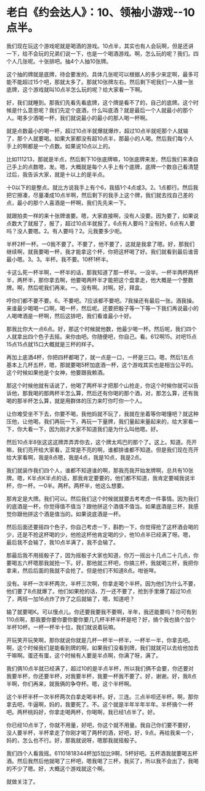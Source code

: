 # 老白《约会达人》：10、领袖小游戏--10点半。

我们现在玩这个游戏呢就是喝酒的游戏。10点半，其实也有人会玩啊，但是还讲一下，给不会玩的兄弟们说一下，也是一个喝酒游戏。啊，怎么玩的呢？我们。四个人几张呢。十张排吧。抽4个人抽10张牌。

这个抽的牌就是底牌，待会要发的。具体几张呢可以根据人的多少来定啊，最多可能不能超过15个吧，那就太多了。那就10张牌左右。然后剩下呢我们一人接一张底牌，这个游戏就叫10点半怎么玩的呢？给大家看一下啊。

好，我们就睡到。那我们先看先看底牌，这个牌是看不了的，自己的底牌。这个时候是什么意思呢？我们先定个底酒，什么叫底酒？就是最后一个人就最小的那个人。喝多少酒喝一杯，我们就说最小的最小的那人喝一杯啊。

就是点数最小的喝一杯，超过10点半就爆就爆炸，超过10点半就呃那个人就输了，那个人就要喝。如果大家都没有超10点半，那最小的人喝。然后我们每个人手上的啊都是一个点数。如果说10点以上的。

比如111213，那就是半点，然后剩下10张底牌嘛，10张底牌来发，然后我们来凑自己手上的点数嗯，发。嗯，大概就是每个人手上有个底牌，底牌一个数自己看清楚过后，我告诉大家，就是十以上的是半点。

十0以下的是整点。就比方说我手上有个6，我插1个4点或3。2。1点都行。然后我把它擦凑，尽量凑成10点半啊，然后剩下的我手上这个牌，我们就去找自己差的点，最小的那个人喜酒是一杯啊，我们先先来一下。

就跟拍卖一样的来十张牌谁要。嗯，大家直接啊，没有人没要。因为要了，如果说点数大了就报了，报了，超过10点半就报了。6点有人要吗？没有好。6点有人要吗？没人要嗯。2。有人要吗？2。元我要多少呃。

半杯2杯一杯。一0我不要了。不要了，他不要了，这就是我拿了嗯。好，那我们继续啊，就我要喝一杯，我才能拿这个杯，你把这杯喝了好。我们就看到最后谁音最小嗯。3。3。半杯。我不要。10杯1杯半。

卡这么死一杯半啊，一杯半的话，那我知道了那一杯半。一没半。一杯半两杯两杯半，两杯半，那你拿去啊，他要喝两杯半才能把这个盘拿走，他大概是一个整数牌。啊，然后呢我们再来。一。没有啊。对啊。好，拜盒。

哼你们都不要不要。6。不要吧。7应该都不要吧。7我操还有最后一张。酒我操。来谁最少喝喝一口啊，喝一杯，然后呢。还要把骰子等一下等一下我们再说最小的人喝啤酒是一杯啊，然后这排吧，我们看谁最小十好。

那我比你大一点6点。好，那这个时候就他数，他最少喝一杯。然后呢，我们四个人就拿出四个色子去摇。来你由吧。你随便吧，你自己。看。612啊15。对吧15点15点15点就15口大概就是三杯的样子。

再加上底酒4杯，你把四杯都喝了，就一点是一口，一杯是三口。嗯，然后1五点基本上几杯五杯，嗯，那就要喝5杯加底酒一杯，这个游戏其实也是相当公平的。这个时候如果他是个女神，他要跟我赖酒。

那这个时候他就有话说了，他喝了两杯半才把那个山抢走，你这个时候你就可以告诉他，那我喝的那两杯半怎么算，然后还有你喝的那个酒，对，那怎么算，还有我喝的那半杯怎么算，就是用群体的压力来叮你叮你一个人。

让你难受坐不下去，你要不喝，我他妈就不玩了，我就在坐着等你喝懂吧？就这种压他，让他喝，我们再玩一下，再玩一下量牌，我们量起来量起来的，给大家看一下，你大看一下，因为刚才大家不知道我们是为什么叫他嗯。好。

然后10点半8张这这这牌弄弄弄你去，这个牌太鸡巴的那个了。这上。知道。亮开嘛，我们亮开给大家看，正常是不亮的啊，谁都排谁都不知道。但是我们现在亮开给大家看啊，我是8点嗯，我是4点，我是10点，我是2点。

我们就装作我们四个人，谁都不知道谁的啊，那我亮我开始发牌啊，总共有10张牌。嗯，K半点K半点的话，那我肯定要要的，他们都不知道，我肯定要喊我说半杯，你一杯。一0半。两杯。两杯半，他这么想要。

那肯定是大牌。我们可以。然后我们这个时候就就要去考考虑一件事情。因为我们的底酒是一杯，你觉得值不值当？跟他拼这个酒值不值当。如果底酒是三杯，我感觉你跟他拼这个酒是值当的。如果说底酒是一杯。

然后后面还要摇四个色子，你自己考虑一下，斟酌一下，你觉得抢了这杯酒会喝的少，还是不抢这杯喝的少，他抢这杯他肯定喝的少，他10点半已经满了呀。嗯，最后我不会输了，我10点半满了，我不会输了。

那最后我不用摇骰子了，因为摇骰子大家也知道，你万一摇出十几点二十几点，你要喝五六杯嗯那我就抢一下。好，那他就三杯吧，你搞三杯，我就喝三杯，我把你拿来，然后后面的我就不会抢了。但是他们不知道8点。咁爸咩。

没有。半杯一次半杯两次，半杯三次啊，你拿走喝个半杯。因为他们为什么不要，他们要了8点就爆了。他们如果抢的话，万一还不要了，抢到手里爆了超过10点了，两班一加16点炸了炸了之后就输了，嗯，知道吧？

输了就要喝K。可以慢点儿。你还要我要我不要啊，半年，我还能要吗？你可有到110点啊，那我要你要你要你要你要几几杯半杯半杯是吧？好，搞个我也搞个加个半杯10杯。一杯一杯半十位，我们就说着玩嘛。

开玩笑开玩笑啊，那你就说你就是几杯一杯半一杯半，一杯半一半，你拿去吧。啊，这个时候我们是能看到牌的啊，如果我们没看到牌，我们就就可以去给他加去干嘛啊。蛋还有蛋，这个时候有人要是半点啊，你满了呀，满了。

我们俩10点半就已经满了，超过10的是半点半杯，所以我们俩不会要，你还要对我要半杯，你还要半杯，对我要半杯，我要一杯我不要了。好，谢谢。好，我8点半啊，你们再来，就我俩的争夺杯。嗯，这个半杯啊。

这个半杯半杯一次半杯两次白拿走喝半杯。好，三连。三点半呗还半杯。啊，那你拿去吧，牛逼啊，妈的，我要死了。不。这个就是半年半年半年。半杯搞个一杯吧。两杯桃妈好，你拿走喝两杯，你喝啊，我已经1点半了。好。

你已经10点半了，你就不用量，好吧，你这个就不用量。我自己你们要不要好，没人要半杯，半杯拿走了你刚才喝了两杯的酒，好吧，好，9点。再给我来一个，妈的，怎么也不行。好，那我就说呀，嗯那我就摇骰子。

我们四个人看我摇。61101818344杯加5加比9啊，5杯好吧。五杯酒我就要喝五杯酒。然后我然后他就喝了三杯吧，嗯我喝了三杯，我买了，所以我不会出了，我喝的不少了嗯。好，大概这个游戏就这个啊。

就做关注了。